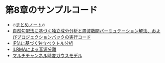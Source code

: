 # 第8章のサンプルコード

* :fire:[まとめノート](../section8/sec8.ipynb):fire:
* [自然勾配法に基づく独立成分分析と周波数間パーミュテーション解法、およびプロジェクションバックの実行コード](../section8/sample_code_c8_1.py)
* [IP法に基づく独立ベクトル分析](../section8/sample_code_c8_2.py)
* [ILRMAによる音源分離](../section8/sample_code_c8_3.py)
* [マルチチャンネル時変ガウスモデル](../section8/sample_code_c8_4.py)
